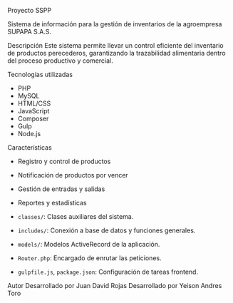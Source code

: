 Proyecto SSPP

Sistema de información para la gestión de inventarios de la agroempresa SUPAPA S.A.S.

Descripción
Este sistema permite llevar un control eficiente del inventario de productos perecederos, garantizando la trazabilidad alimentaria dentro del proceso productivo y comercial.

 Tecnologías utilizadas
- PHP
- MySQL
- HTML/CSS
- JavaScript
- Composer
- Gulp
- Node.js

 Características
- Registro y control de productos
- Notificación de productos por vencer
- Gestión de entradas y salidas
- Reportes y estadísticas

- `classes/`: Clases auxiliares del sistema.
- `includes/`: Conexión a base de datos y funciones generales.
- `models/`: Modelos ActiveRecord de la aplicación.
- `Router.php`: Encargado de enrutar las peticiones.
- `gulpfile.js`, `package.json`: Configuración de tareas frontend.

 Autor
Desarrollado por Juan David Rojas
Desarrollado por Yeison Andres Toro
